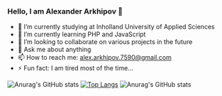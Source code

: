 ### Hello, I am Alexander Arkhipov 👋

- 🔭 I’m currently studying at Inholland University of Applied Sciences
- 🌱 I’m currently learning PHP and JavaScript
- 👯 I’m looking to collaborate on various projects in the future
- 💬 Ask me about anything
- 📫 How to reach me: alex.arkhipov.7590@gmail.com
- ⚡ Fun fact: I am tired most of the time...


![Anurag's GitHub stats](https://github-readme-stats.vercel.app/api?username=paxer2k&show_icons=true&theme=radical)
[![Top Langs](https://github-readme-stats.vercel.app/api/top-langs/?username=paxer2k&layout=compact)](https://github.com/anuraghazra/github-readme-stats)
![Anurag's GitHub stats](https://github-readme-stats.vercel.app/api?username=paxer2k&show_icons=true)

